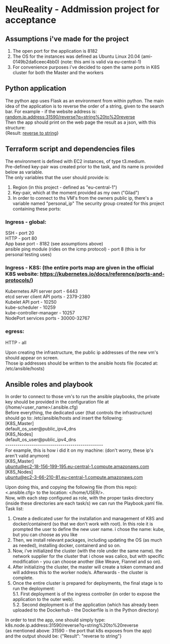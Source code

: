 # NeuReality - Addmission project for acceptance

## Assumptions i've made for the project
1. The open port for the application is 8182<br/>
2. The OS for the instances was defined as Ubuntu Linux 20.04 (ami-0149b2da6ceec4bb0)
   (note: this ami is valid via eu-central-1)
3. For convenience purposes i've decided to open the same ports in K8S cluster for both the Master and the workers 

## Python application
The python app uses Flask as an environment from within python.
The main idea of the application is to reverse the order of a string, given to the search bar.
For example - if the website address is:  
<ins>random.ip.address:31590/reverse?q=string%20to%20reverse</ins><br/>Then the app should print on the web page the result as a json, with this structure:  
{Result: <ins>reverse to string</ins>}

## Terraform script and dependencies files
The environment is defined with EC2 instances, of type t3.medium.<br/>
Pre-defined key-pair was created prior to the task, and its name is provided below as variable. <br/>
The only variables that the user should provide is: <br/>
1. Region (in this project - defined as "eu-central-1")<br/>
2. Key-pair, which at the moment provided as my own ("Gilad")
3. In order to connect to ths VM's from the owners public ip, there's a variable named "personal_ip"
The security group created for this project containing these ports: <br/>

### Ingress - global:
SSH - port 20<br/>
HTTP - port 80<br/>
App base port - 8182 (see assumptions above)<br/>
ansible ping module (rides on the icmp protocol) - port 8 (this is for personal testing uses)<br/>
### Ingress - K8S: (the entire ports map are given in the official K8S website: https://kubernetes.io/docs/reference/ports-and-protocols/)
Kubernetes API server port - 6443<br/>
etcd server client API ports - 2379-2380<br/>
Kubelet API port - 10250<br/>
kube-scheduler - 10259<br/>
kube-controller-manager - 10257<br/>
NodePort services ports - 30000-32767<br/>
### egress:
HTTP - all<br/>

Upon creating the infrastructure, the public ip addresses of the new vm's should appear on screen.<br/>
Those ip addresses should be written to the ansible hosts file (located at: /etc/ansible/hosts)

## Ansible roles and playbook
In order to connect to those vm's to run the ansible playbooks, the private key should be provided in the configuration file at (/home/<user_name>/.ansible.cfg) <br/>
Before everything, the dedicated user (that controls the infrastructure) should go to: /etc/ansible/hosts and insert the following:<br/>
[K8S_Master]<br/>
  default_os_user@public_ipv4_dns <br/>
[K8S_Nodes] <br/>
  default_os_user@public_ipv4_dns <br/>
------------------------------------------------<br/>
For example, this is how i did it on my machine: (don't worry, these ip's aren't valid anymore)<br/>
[K8S_Master]<br/>
  ubuntu@ec2-18-156-199-195.eu-central-1.compute.amazonaws.com 
[K8S_Nodes] <br/>
  ubuntu@ec2-3-66-210-81.eu-central-1.compute.amazonaws.com

Upon doing this, and copying the following file (from this repo): <.ansible.cfg> to the location: </home/USER/>.<br/>
Now, with each step configured as role, with the proper tasks directory (inside these directories are each task/s) we can run the Playbook.yaml file. Task list:<br/>
1. Create a dedicated user for the installation and management of K8S and docker/containerd (so that we don't work with root). In this role it is prompted the user to define the new user name. i chose the name: kube, but you can choose as you like <br/>
2. Then, we install relevant packages, including updating the OS (as much as needed), installing docker, containerd and so on. <br/>
3. Now, i've initialized the cluster (with the role under the same name). the network supplier for the cluster that i chose was calico, but with specific modification - you can choose another (like Weave, Flannel and so on).
4. After initializing the cluster, the master will create a token command and will address this to the worker node/s. Afterwards - the cluster is complete.
5. Once the entire cluster is prepared for deployments, the final stage is to run the deployment:<br/>
5.1. First deployment is of the ingress controller (in order to expose the application to the outer web).<br/>
5.2. Second deployment is of the application (which has already been uploaded to the Dockerhub - the Dockerfile is in the Python directory)<br/>

In order to test the app, one should simply type:<br/>
k8s.node.ip.address:31590/reverse?q=string%20to%20reverse <br/>
(as mentioned above: 31590 - the port that k8s exposes from the app)<br/>
and the output should be:
{"Result": "reverse to string"}



